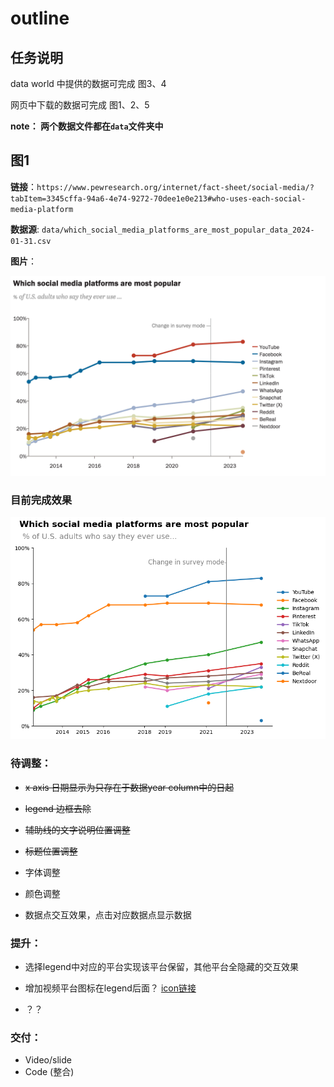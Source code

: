 # outline

## 任务说明

data world 中提供的数据可完成 图3、4

网页中下载的数据可完成 图1、2、5

**note： 两个数据文件都在`data`文件夹中**

## 图1

**链接**：`https://www.pewresearch.org/internet/fact-sheet/social-media/?tabItem=3345cffa-94a6-4e74-9272-70dee1e0e213#who-uses-each-social-media-platform`

**数据源**: `data/which_social_media_platforms_are_most_popular_data_2024-01-31.csv`

**图片**：

![image-20241102224501997](image/pic1.png)

### 目前完成效果

![image-20241102224610059](image/pic1_1.png)

### 待调整：

- ~~x axis 日期显示为只存在于数据year column中的日起~~

- ~~legend 边框去除~~

- ~~辅助线的文字说明位置调整~~

- ~~标题位置调整~~

- 字体调整

- 颜色调整

- 数据点交互效果，点击对应数据点显示数据

### 提升：

- 选择legend中对应的平台实现该平台保留，其他平台全隐藏的交互效果

- 增加视频平台图标在legend后面？ [icon链接](https://www.flaticon.com/search?word=whatsapp)

- ？？

### 交付：

- Video/slide
- Code (整合)





